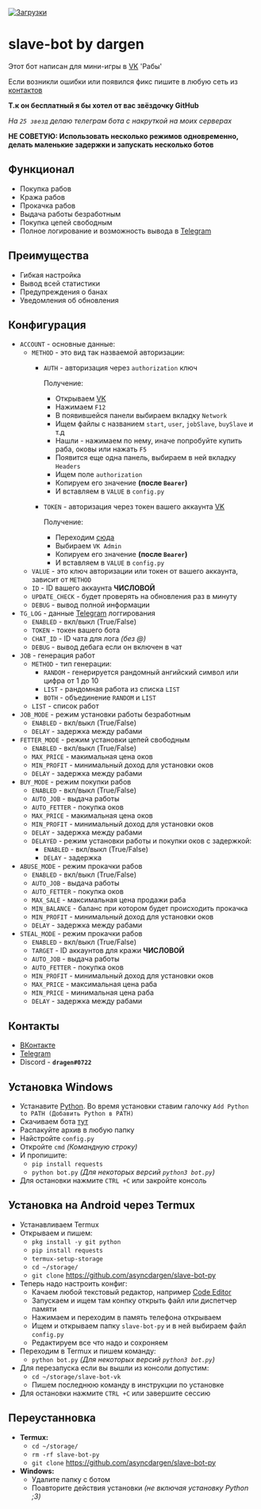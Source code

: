 [![Загрузки](https://img.shields.io/github/downloads/asyncdargen/slave-bot-py/total.svg)]()
# slave-bot by dargen
 
Этот бот написан для мини-игры в [VK](https://vk.com) 'Рабы'

Если возникли ошибки или появился фикс пишите в любую сеть из [контактов](https://github.com/asyncdargen/slave-bot-py#контакты)

**Т.к он бесплатный я бы хотел от вас звёздочку GitHub**

*На `25 звезд` делаю телеграм бота с накруткой на моих серверах*

**НЕ СОВЕТУЮ: Использовать несколько режимов одновременно, делать маленькие задержки и запускать несколько ботов**


## Функционал

 - Покупка рабов
 - Кража рабов
 - Прокачка рабов
 - Выдача работы безработным
 - Покупка цепей свободным
 - Полное логирование и возможность вывода в [Telegram](https://telegram.org)


## Преимущества

 - Гибкая настройка
 - Вывод всей статистики
 - Предупреждения о банах
 - Уведомления об обновления


## Конфигурация
 
 - `ACCOUNT` - основные данные:
   - `METHOD` - это вид так назваемой авторизации:
     - `AUTH` - авторизация через `authorization` ключ
    
        Получение:
       - Открываем [VK](https://vk.com)
       - Нажимаем `F12`
       - В появившейся панели выбираем вкладку `Network`
       - Ищем файлы с названием `start`, `user`, `jobSlave`, `buySlave` и т.д
       - Нашли - нажимаем по нему, иначе попробуйте купить раба, оковы или нажать `F5`
       - Появится еще одна панель, выбираем в ней вкладку `Headers`
       - Ищем поле `authorization`
       - Копируем его значение **(после `Bearer`)**
       - И вставляем в `VALUE` в `config.py`
     - `TOKEN` - авторизация через токен вашего аккаунта [VK](https://vk.com)
   
       Получение:
       - Переходим [сюда](https://vkhost.github.io)
       - Выбираем `VK Admin`
       - Копируем его значение **(после `Bearer`)**
       - И вставляем в `VALUE` в `config.py`
   - `VALUE` - это ключ авторизации или токен от вашего аккаунта, зависит от `METHOD`
   - `ID` - ID вашего аккаунта **ЧИСЛОВОЙ**
   - `UPDATE_CHECK` - будет проверять на обновления раз в минуту
   - `DEBUG` - вывод полной информации
- `TG_LOG` - данные [Telegram](https://telegram.org) логгирования
  - `ENABLED` - вкл/выкл (True/False)
  - `TOKEN` - токен вашего бота
  - `CHAT_ID` - ID чата для лога *(без @)*
  - `DEBUG` - вывод дебага если он включен в чат
- `JOB` - генерация работ
  - `METHOD` - тип генерации:
    - `RANDOM` - генерируется рандомный ангийский символ или цифра от 1 до 10
    - `LIST` - рандомная работа из списка `LIST`
    - `BOTH` - объединение `RANDOM` и `LIST`
  - `LIST` - список работ
- `JOB_MODE` - режим установки работы безработным
  - `ENABLED` - вкл/выкл (True/False)
  - `DELAY` - задержка между рабами
- `FETTER_MODE` - режим установки цепей свободным
  - `ENABLED` - вкл/выкл (True/False)
  - `MAX_PRICE` - макимальная цена оков
  - `MIN_PROFIT` - минимальный доход для установки оков
  - `DELAY` - задержка между рабами
- `BUY_MODE` - режим покупки рабов
  - `ENABLED` - вкл/выкл (True/False)
  - `AUTO_JOB` - выдача работы
  - `AUTO_FETTER` - покупка оков
  - `MAX_PRICE` - макимальная цена оков
  - `MIN_PROFIT` - минимальный доход для установки оков
  - `DELAY` - задержка между рабами
  - `DELAYED` - режим установки работы и покупки оков с задержкой:
    - `ENABLED` - вкл/выкл (True/False)
    - `DELAY` - задержка
- `ABUSE_MODE` - режим прокачки рабов
  - `ENABLED` - вкл/выкл (True/False)
  - `AUTO_JOB` - выдача работы
  - `AUTO_FETTER` - покупка оков
  - `MAX_SALE` - максимальная цена продажи раба
  - `MIN_BALANCE` - баланс при котором будет происходить прокачка
  - `MIN_PROFIT` - минимальный доход для установки оков
  - `DELAY` - задержка между рабами
- `STEAL_MODE` - режим прокачки рабов
  - `ENABLED` - вкл/выкл (True/False)
  - `TARGET` - ID аккаунтов для кражи **ЧИСЛОВОЙ**
  - `AUTO_JOB` - выдача работы
  - `AUTO_FETTER` - покупка оков
  - `MIN_PROFIT` - минимальный доход для установки оков
  - `MAX_PRICE` - максимальная цена раба
  - `MIN_PRICE` - минимальная цена раба
  - `DELAY` - задержка между рабами


## Контакты
 - [ВКонтакте](https://vk.com/asyncdargen)
 - [Telegram](https://t.me/asyncdargen)
 - Discord - **`dragen#0722`**


## Установка Windows
 - Устанавите [Python](https://www.python.org/downloads/windows). Во время установки ставим галочку `Add Python to PATH (Добавить Python в PATH)`
 - Скачиваем бота [тут](https://github.com/asyncdargen/slave-bot-py/archive/refs/heads/main.zip)
 - Распакуйте архив в любую папку
 - Найстройте `config.py` 
 - Откройте `cmd` *(Командную строку)*
 - И пропишите:
   - `pip install requests`   
   - `python bot.py` *(Для некоторых версий `python3 bot.py`)*
 - Для остановки нажмите `CTRL +C` или закройте консоль


## Установка на Android через Termux
 - Устанавливаем Termux
 - Открываем и пишем:
   - `pkg install -y git python`
   - `pip install requests`   
   - `termux-setup-storage`
   - `cd ~/storage/`
   - `git clone` https://github.com/asyncdargen/slave-bot-py
 - Теперь надо настроить конфиг:
   - Качаем любой текстовый редактор, например [Code Editor](https://play.google.com/store/apps/details?id=com.rhmsoft.code)
   - Запускаем и ищем там конпку открыть файл или диспетчер памяти
   - Нажимаем и переходим в память телефона открываем
   - Ищем и открываем папку `slave-bot-py` и в ней выбираем файл `config.py`
   - Редактируем все что надо и сохроняем
 - Переходим в Termux и пишем команду:
   - `python bot.py` *(Для некоторых версий `python3 bot.py`)*
 - Для перезапуска если вы вышли из консоли допустим:
   - `cd ~/storage/slave-bot-vk`
   - Пишем последнюю команду в инструкции по установке
 - Для остановки нажмите `CTRL +C` или завершите сессию


## Переустанновка
 - **Termux:**
   - `cd ~/storage/`
   - `rm -rf slave-bot-py`
   - `git clone` https://github.com/asyncdargen/slave-bot-py
 - **Windows:**
   - Удалите папку с ботом
   - Поавторите действия установки *(не включая установку Python ;3)*
